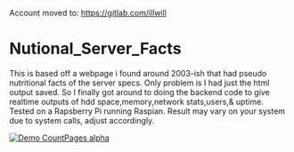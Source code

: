 Account moved to: https://gitlab.com/illwill 



# Nutional_Server_Facts
This is based off a webpage i found around 2003-ish that had pseudo nutritional facts of the server specs. Only problem is I had just the html output saved. So I finally got around to doing the backend code to give realtime outputs of hdd space,memory,network stats,users,& uptime. Tested on a Rapsberry Pi running Raspian. Result may vary on your system due to system calls, adjust accordingly.

[![Demo CountPages alpha](http://i.imgur.com/UdkFtKb.png)](http://i.imgur.com/UdkFtKb.png)   

